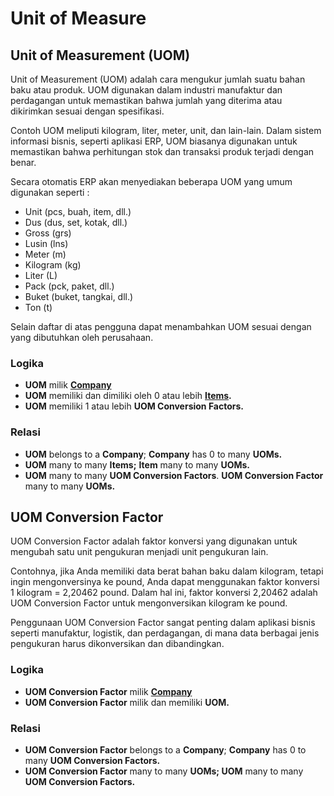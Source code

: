 # Unit of Measure

## Unit of Measurement (UOM)&#x20;

Unit of Measurement (UOM) adalah cara mengukur jumlah suatu bahan baku atau produk. UOM digunakan dalam industri manufaktur dan perdagangan untuk memastikan bahwa jumlah yang diterima atau dikirimkan sesuai dengan spesifikasi.

Contoh UOM meliputi kilogram, liter, meter, unit, dan lain-lain. Dalam sistem informasi bisnis, seperti aplikasi ERP, UOM biasanya digunakan untuk memastikan bahwa perhitungan stok dan transaksi produk terjadi dengan benar.

Secara otomatis ERP akan menyediakan beberapa UOM yang umum digunakan seperti :&#x20;

* Unit (pcs, buah, item, dll.)
* Dus (dus, set, kotak, dll.)
* Gross (grs)
* Lusin (lns)
* Meter (m)
* Kilogram (kg)
* Liter (L)
* Pack (pck, paket, dll.)
* Buket (buket, tangkai, dll.)
* Ton (t)

Selain daftar di atas pengguna dapat menambahkan UOM sesuai dengan yang dibutuhkan oleh perusahaan.

### Logika

* **UOM** milik [**Company**](../../core-concept/#company-perusahaan)
* **UOM** memiliki dan dimiliki oleh 0 atau lebih [**Items**](item.md)**.**
* **UOM** memiliki 1 atau lebih **UOM Conversion Factors.**

### Relasi

* **UOM** belongs to a **Company**; **Company** has 0 to many **UOMs.**
* **UOM** many to many **Items;** **Item** many to many **UOMs.**
* **UOM** many to many **UOM Conversion Factors**. **UOM Conversion Factor** many to many **UOMs.**

## UOM Conversion Factor

UOM Conversion Factor adalah faktor konversi yang digunakan untuk mengubah satu unit pengukuran menjadi unit pengukuran lain.

Contohnya, jika Anda memiliki data berat bahan baku dalam kilogram, tetapi ingin mengonversinya ke pound, Anda dapat menggunakan faktor konversi 1 kilogram = 2,20462 pound. Dalam hal ini, faktor konversi 2,20462 adalah UOM Conversion Factor untuk mengonversikan kilogram ke pound.

Penggunaan UOM Conversion Factor sangat penting dalam aplikasi bisnis seperti manufaktur, logistik, dan perdagangan, di mana data berbagai jenis pengukuran harus dikonversikan dan dibandingkan.

### Logika

* **UOM Conversion Factor** milik [**Company**](../../core-concept/#company-perusahaan)
* **UOM Conversion Factor** milik dan memiliki **UOM.**

### Relasi

* **UOM Conversion Factor** belongs to a **Company**; **Company** has 0 to many **UOM Conversion Factors.**
* **UOM Conversion Factor** many to many **UOMs; UOM** many to many **UOM Conversion Factors.**

